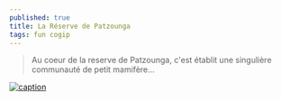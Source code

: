 ```yaml
---
published: true
title: La Réserve de Patzounga
tags: fun cogip
---
```

> Au coeur de la reserve de Patzounga, c'est établit une singulière communauté de petit mamifère...

[![caption](https://img.youtube.com/vi/Ix-O0aFOOO8/0.jpg)](https://www.youtube.com/watch?v=Ix-O0aFOOO8)
